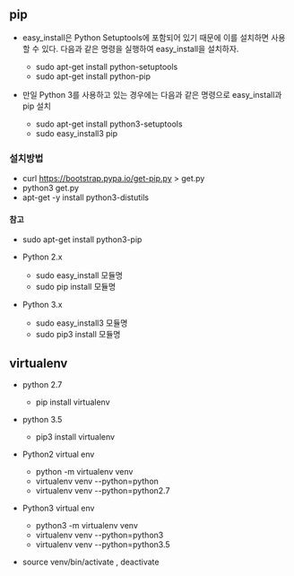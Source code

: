 
## pip
- easy_install은 Python Setuptools에 포함되어 있기 때문에 이를 설치하면 사용할 수 있다. 다음과 같은 명령을 실행하여 easy_install을 설치하자.

    - sudo apt-get install python-setuptools
    - sudo apt-get install python-pip


- 만일 Python 3를 사용하고 있는 경우에는 다음과 같은 명령으로 easy_install과 pip 설치

    - sudo apt-get install python3-setuptools
    - sudo easy_install3 pip

### 설치방법
- curl https://bootstrap.pypa.io/get-pip.py > get.py
- python3 get.py
- apt-get -y install python3-distutils

#### 참고
- sudo apt-get install python3-pip


- Python 2.x
  - sudo easy_install 모듈명
  - sudo pip install 모듈명
- Python 3.x
  - sudo easy_install3 모듈명
  - sudo pip3 install 모듈명

## virtualenv
- python 2.7 
  - pip install virtualenv 
  
- python 3.5 
  - pip3 install virtualenv
  
- Python2 virtual env
  - python -m virtualenv venv 
  - virtualenv venv --python=python 
  - virtualenv venv --python=python2.7
  
- Python3 virtual env
  - python3 -m virtualenv venv 
  - virtualenv venv --python=python3 
  - virtualenv venv --python=python3.5

- source venv/bin/activate , deactivate

